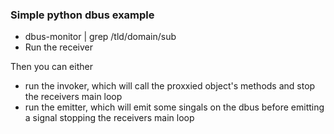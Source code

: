 ### Simple python dbus example

* dbus-monitor | grep /tld/domain/sub
* Run the receiver

Then you can either
* run the invoker, which will call the proxxied object's methods and stop the receivers main loop
* run the emitter, which will emit some singals on the dbus before emitting a signal stopping the receivers main loop